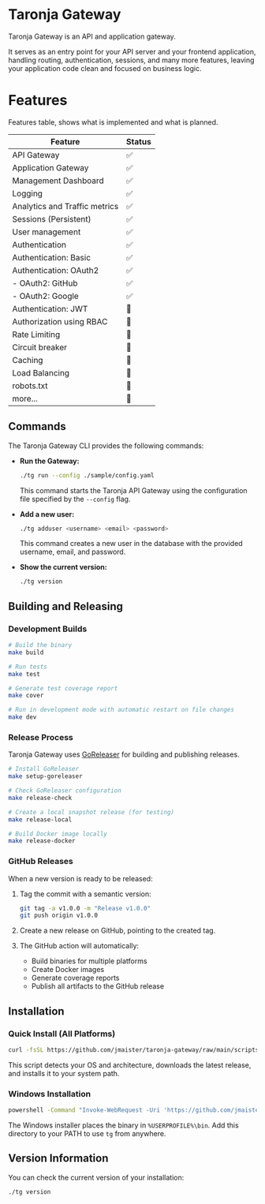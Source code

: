 # Taronja Gateway

Taronja Gateway is an API and application gateway.

It serves as an entry point for your API server and your frontend application, handling routing, authentication, sessions, and many more features, leaving your application code clean and focused on business logic.

# Features

Features table, shows what is implemented and what is planned.

| Feature                       | Status   |
|-------------------------------|----------|
| API Gateway                   | ✅       |
| Application Gateway           | ✅       |
| Management Dashboard          | ✅       |
| Logging                       | ✅       |
| Analytics and Traffic metrics | ✅       |
| Sessions (Persistent)         | ✅       |
| User management               | ✅       |
| Authentication                | ✅       |
| Authentication: Basic         | ✅       |
| Authentication: OAuth2        | ✅       |
| - OAuth2: GitHub              | ✅       |
| - OAuth2: Google              | ✅       |
| Authentication: JWT           | 🚧       |
| Authorization using RBAC      | 🚧       |
| Rate Limiting                 | 🚧       |
| Circuit breaker               | 🚧       |
| Caching                       | 🚧       |
| Load Balancing                | 🚧       |
| robots.txt                    | 🚧       |
| more...                       | 🚧       |

## Commands

The Taronja Gateway CLI provides the following commands:

*   **Run the Gateway:**
    ```bash
    ./tg run --config ./sample/config.yaml
    ```
    This command starts the Taronja API Gateway using the configuration file specified by the `--config` flag.

*   **Add a new user:**
    ```bash
    ./tg adduser <username> <email> <password>
    ```
    This command creates a new user in the database with the provided username, email, and password.

*   **Show the current version:**
    ```bash
    ./tg version
    ```

## Building and Releasing

### Development Builds

```bash
# Build the binary
make build

# Run tests
make test

# Generate test coverage report
make cover

# Run in development mode with automatic restart on file changes
make dev
```

### Release Process

Taronja Gateway uses [GoReleaser](https://goreleaser.com/) for building and publishing releases.

```bash
# Install GoReleaser
make setup-goreleaser

# Check GoReleaser configuration
make release-check

# Create a local snapshot release (for testing)
make release-local

# Build Docker image locally
make release-docker
```

### GitHub Releases

When a new version is ready to be released:

1. Tag the commit with a semantic version:
   ```bash
   git tag -a v1.0.0 -m "Release v1.0.0"
   git push origin v1.0.0
   ```

2. Create a new release on GitHub, pointing to the created tag.

3. The GitHub action will automatically:
   - Build binaries for multiple platforms
   - Create Docker images
   - Generate coverage reports
   - Publish all artifacts to the GitHub release

## Installation

### Quick Install (All Platforms)

```bash
curl -fsSL https://github.com/jmaister/taronja-gateway/raw/main/scripts/install.sh | bash
```

This script detects your OS and architecture, downloads the latest release, and installs it to your system path.

### Windows Installation

```bat
powershell -Command "Invoke-WebRequest -Uri 'https://github.com/jmaister/taronja-gateway/raw/main/scripts/install.bat' -OutFile 'install.bat'" && install.bat
```

The Windows installer places the binary in `%USERPROFILE%\bin`. Add this directory to your PATH to use `tg` from anywhere.

## Version Information

You can check the current version of your installation:

```bash
./tg version
```

